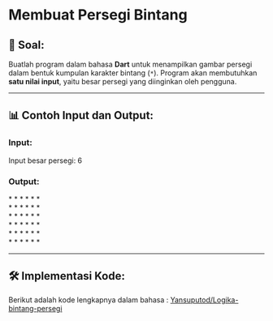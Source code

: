 # Membuat Persegi Bintang

## 📌 Soal:

Buatlah program dalam bahasa **Dart** untuk menampilkan gambar persegi dalam bentuk kumpulan karakter bintang (`*`). Program akan membutuhkan **satu nilai input**, yaitu besar persegi yang diinginkan oleh pengguna.

---

## 📊 Contoh Input dan Output:

### Input:
Input besar persegi: 6

### Output:

\* \* \* \* \* \*  
\* \* \* \* \* \*  
\* \* \* \* \* \*  
\* \* \* \* \* \*  
\* \* \* \* \* \*  
\* \* \* \* \* \*

---

## 🛠️ Implementasi Kode:

Berikut adalah kode lengkapnya dalam bahasa :
[Yansuputod/Logika-bintang-persegi](https://github.com/Yansuputod/Logika-bintang-persegi/edit/main/main.dart)
